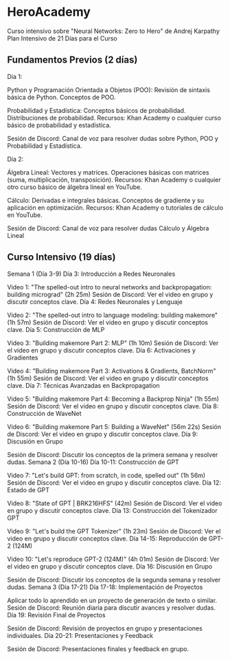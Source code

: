 # HeroAcademy
Curso intensivo sobre "Neural Networks: Zero to Hero" de Andrej Karpathy
Plan Intensivo de 21 Días para el Curso

## Fundamentos Previos (2 días)

Día 1:

Python y Programación Orientada a Objetos (POO):
Revisión de sintaxis básica de Python.
Conceptos de POO.

Probabilidad y Estadística:
Conceptos básicos de probabilidad.
Distribuciones de probabilidad.
Recursos: Khan Academy o cualquier curso básico de probabilidad y estadística.

Sesión de Discord: Canal de voz para resolver dudas sobre Python, POO y Probabilidad y Estadística.

Día 2:

Álgebra Lineal:
Vectores y matrices.
Operaciones básicas con matrices (suma, multiplicación, transposición).
Recursos: Khan Academy o cualquier otro curso básico de álgebra lineal en YouTube.

Cálculo:
Derivadas e integrales básicas.
Conceptos de gradiente y su aplicación en optimización.
Recursos: Khan Academy o tutoriales de cálculo en YouTube.

Sesión de Discord: Canal de voz para resolver dudas Cálculo y Álgebra Lineal

## Curso Intensivo (19 días)

Semana 1 (Día 3-9)
Día 3: Introducción a Redes Neuronales

Video 1: "The spelled-out intro to neural networks and backpropagation: building micrograd" (2h 25m)
Sesión de Discord: Ver el video en grupo y discutir conceptos clave.
Día 4: Redes Neuronales y Lenguaje

Video 2: "The spelled-out intro to language modeling: building makemore" (1h 57m)
Sesión de Discord: Ver el video en grupo y discutir conceptos clave.
Día 5: Construcción de MLP

Video 3: "Building makemore Part 2: MLP" (1h 10m)
Sesión de Discord: Ver el video en grupo y discutir conceptos clave.
Día 6: Activaciones y Gradientes

Video 4: "Building makemore Part 3: Activations & Gradients, BatchNorm" (1h 55m)
Sesión de Discord: Ver el video en grupo y discutir conceptos clave.
Día 7: Técnicas Avanzadas en Backpropagation

Video 5: "Building makemore Part 4: Becoming a Backprop Ninja" (1h 55m)
Sesión de Discord: Ver el video en grupo y discutir conceptos clave.
Día 8: Construcción de WaveNet

Video 6: "Building makemore Part 5: Building a WaveNet" (56m 22s)
Sesión de Discord: Ver el video en grupo y discutir conceptos clave.
Día 9: Discusión en Grupo

Sesión de Discord: Discutir los conceptos de la primera semana y resolver dudas.
Semana 2 (Día 10-16)
Día 10-11: Construcción de GPT

Video 7: "Let's build GPT: from scratch, in code, spelled out" (1h 56m)
Sesión de Discord: Ver el video en grupo y discutir conceptos clave.
Día 12: Estado de GPT

Video 8: "State of GPT | BRK216HFS" (42m)
Sesión de Discord: Ver el video en grupo y discutir conceptos clave.
Día 13: Construcción del Tokenizador GPT

Video 9: "Let's build the GPT Tokenizer" (1h 23m)
Sesión de Discord: Ver el video en grupo y discutir conceptos clave.
Día 14-15: Reproducción de GPT-2 (124M)

Video 10: "Let's reproduce GPT-2 (124M)" (4h 01m)
Sesión de Discord: Ver el video en grupo y discutir conceptos clave.
Día 16: Discusión en Grupo

Sesión de Discord: Discutir los conceptos de la segunda semana y resolver dudas.
Semana 3 (Día 17-21)
Día 17-18: Implementación de Proyectos

Aplicar todo lo aprendido en un proyecto de generación de texto o similar.
Sesión de Discord: Reunión diaria para discutir avances y resolver dudas.
Día 19: Revisión Final de Proyectos

Sesión de Discord: Revisión de proyectos en grupo y presentaciones individuales.
Día 20-21: Presentaciones y Feedback

Sesión de Discord: Presentaciones finales y feedback en grupo.
